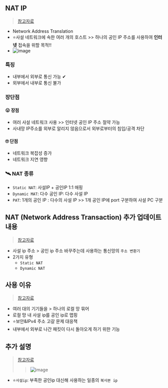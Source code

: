 ## NAT IP
> [참고자료](https://blog.voidmainvoid.net/319)
- Network Address Translation
- ⭐사설 네트워크에 속한 여러 개의 호스트  >> 하나의 공인 IP 주소를 사용하여 **인터넷** 접속을 위할 목적!!
- ![image](https://user-images.githubusercontent.com/61215550/233896904-1d443a85-3848-48b3-9831-94a2bf19a8ce.png)

### 특징
- 내부에서 외부로 통신 가능 ✔
- 외부에서 내부로 통신 불가

### 장단점
#### 😛 장점
- 여러 사설 네트워크 사용 >> 인터넷 공인 IP 주소 절약 가능
- 사내망 IP주소를 외부로 알리지 않음으로서 외부로부터의 침입/공격 차단
#### 🙄 단점
- 네트워크 복잡성 증가
- 네트워크 지연 영향
### 🛰 NAT 종류
- `Static NAT`: 사설IP + 공인IP 1:1 매핑
- `Dynamic MAT`: 다수 공인 IP: 다수 사설 IP
- `PAT`: 1개의 공인 IP : 다수의 사설 IP >> 1개 공인 IP에 port 구분하여 사설 PC 구분

## NAT (Network Address Transaction) 추가 업데이트 내용
> [참고자료](https://blog.naver.com/skyhomo/220049937649)
- 사설 ip 주소 > 공인 ip 주소 바꾸주는데 사용하는 통신망의 `주소 변환기`
- 2가지 유형
  - `Static NAT`
  - `Dynamic NAT`

## 사용 이유
> [참고자료](https://isaac56.github.io/network/2021/01/07/NAT/)
- 여러 대의 기기들을 > 하나의 로컬 망 묶어
- 로컬 망 내 사설 ip를 공인 ip로 맵핑
- ⭐보안&IPv4 주소 고갈 문제 대응책
- 내부에서 외부로 나간 패킷이 다시 돌아오게 하기 위한 기능

## 추가 설명
> [참고자료](https://onlythisone.tistory.com/entry/NAT-Static-NAT)
>> ![image](https://github.com/hyunolike/info-docs/assets/61215550/38bca040-8fd4-462e-a026-f415d1e29855)
- ⭐`사설ip`: 부족한 공인ip 대신해 사용하는 일종의 `복사본 ip`

